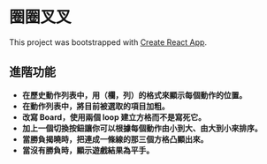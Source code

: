 # 圈圈叉叉

This project was bootstrapped with [Create React App](https://github.com/facebook/create-react-app).

## 進階功能
- **在歷史動作列表中，用（欄，列）的格式來顯示每個動作的位置。**
- **在動作列表中，將目前被選取的項目加粗。**
- **改寫 Board，使用兩個 loop 建立方格而不是寫死它。**
- **加上一個切換按鈕讓你可以根據每個動作由小到大、由大到小來排序。**
- **當勝負揭曉時，把連成一條線的那三個方格凸顯出來。**
- **當沒有勝負時，顯示遊戲結果為平手。**